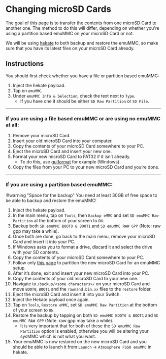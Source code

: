 # Changing microSD Cards

The goal of this page is to transfer the contents from one microSD Card to another one. The method to do this will differ, depending on whether you're using a partition based emuMMC on your microSD Card or not.

We will be using [hekate](https://github.com/CTCaer/hekate/releases/) to both backup and restore the emuMMC, so make sure that you have its latest files on your microSD Card already.

## Instructions

You should first check whether you have a file or partition based emuMMC:

1.  Inject the hekate payload.
2.  Tap on `emuMMC`.
3.  Under `emuMMC Info & Selection`, check the text next to `Type`.
    - If you have one it should be either `SD Raw Partition` or `SD File`.

-----
### If you are using a file based emuMMC or are using no emuMMC at all:

1.  Remove your microSD Card.   
2.  Insert your old microSD Card into your computer.
3.  Copy the contents of your microSD Card somewhere to your PC.
4.  Eject the microSD Card and insert your new one.
5.  Format your new microSD Card to FAT32 if it isn’t already.
    - To do this, use [guiformat](http://ridgecrop.co.uk/index.htm?guiformat.htm) for example (Windows).
6.  Copy the files from your PC to your new microSD Card and you’re done.

-----
### If you are using a partition based emuMMC:

!!!warning "Space for the backup"
    You need at least 30GB of free space to be able to backup and restore the emuMMC!

1.  Inject the hekate payload.
2.  In the main menu, tap on `Tools`, then `Backup eMMC` and set `SD emuMMC Raw Partition` at the bottom of your screen to `ON`.
3.  Backup both `SD emuMMC BOOT0 & BOOT1` and `SD emuMMC RAW GPP` (Note: raw gpp may take a while).
4.  Once both are done, go back to the main menu, remove your microSD Card and insert it into your PC.
5.  If Windows asks you to format a drive, discard it and select the drive with your SD contents.
6.  Copy the contents of your microSD Card somewhere to your PC.
7.  Follow only [this page](/user_guide/emummc/partitioning_sd.md) to partition the new microSD Card for an emuMMC setup.
8.  After it’s done, exit and insert your new microSD Card into your PC.
9.  Copy the contents of your old microSD Card to your new one.
10. Navigate to `/backup/<some characters>/` on your microSD Card and move `BOOT0`, `BOOT1` and the `rawnand.bin.xx` files to the `restore` folder.
11. Eject the microSD Card and insert it into your Switch.
12. Inject the Hekate payload once again.
13. Tap on `Tools`, `Restore eMMC`, set `SD emuMMC Raw Partition` at the bottom of your screen to `ON`.
14. Restore the backup by tapping on both `SD emuMMC BOOT0 & BOOT1` and `SD emuMMC RAW GPP` (Note: raw gpp may take a while).
    - It is very important that for both of these the `SD emuMMC Raw Partition` option is enabled, otherwise you will be altering your sysMMC
      which is not what you want.
15. Your emuMMC is now restored on the new microSD Card and you should be able to launch it from `Launch` -> `Atmosphere FSS0 emuMMC`  in hekate.
